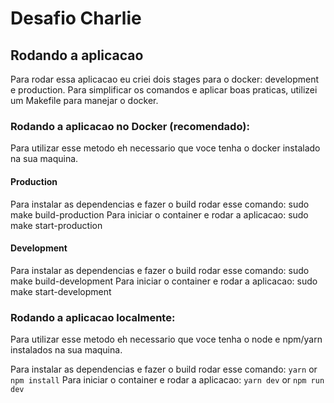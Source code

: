 # Desafio Charlie

## Rodando a aplicacao 

Para rodar essa aplicacao eu criei dois stages para o docker: development e production.
Para simplificar os comandos e aplicar boas praticas, utilizei um Makefile para manejar o docker.

### Rodando a aplicacao no Docker (recomendado):

Para utilizar esse metodo eh necessario que voce tenha o docker instalado na sua maquina.

#### Production

Para instalar as dependencias e fazer o build rodar esse comando:
    sudo make build-production
Para iniciar o container e rodar a aplicacao:
    sudo make start-production

#### Development

Para instalar as dependencias e fazer o build rodar esse comando:
    sudo make build-development
Para iniciar o container e rodar a aplicacao:
    sudo make start-development

### Rodando a aplicacao localmente:

Para utilizar esse metodo eh necessario que voce tenha o node e npm/yarn instalados na sua maquina.

Para instalar as dependencias e fazer o build rodar esse comando:
    `` yarn `` or `` npm install ``
Para iniciar o container e rodar a aplicacao:
    `` yarn dev `` or `` npm run dev ``
        